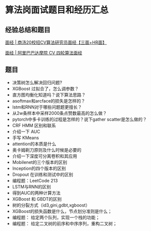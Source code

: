 # 算法岗面试题目和经历汇总
## 经验总结和题目
[面经 | 商汤20校招CV算法研究员面经【三面+HR面】](https://mp.weixin.qq.com/s?__biz=MzUxNjcxMjQxNg==&mid=2247491325&idx=2&sn=b9a3dffc5fbb5020778af1d8f51479aa&chksm=f9a26c72ced5e56402bd0ab16f107c38e30384d2c4114abe580b2d07cd2142cbb6613851cf8a&mpshare=1&scene=1&srcid=&sharer_sharetime=1567386860616&sharer_shareid=1fc0ef2b89b06e649b4a5f22b5f63081&key=5e617b328261c924afdabc00b95f79241f83fa4a74a7fab816dd2d5543bf0a2e93879dd211bbc88c925a4470548fc25b09f1559b43f4d5ba377ac6729ad238f75825f67c66a5bdfb6b3ab47ab4dc616f&ascene=1&uin=MTk4MjIzNjEwNg%3D%3D&devicetype=Windows+10&version=62060833&lang=zh_CN&pass_ticket=IfhEs%2BLadvS5VNRmapwsnpVFyhO9ZTXFx9MFm6qliWQTknD5QC9IP8Iftocx4W21)

[面经 | 阿里巴巴达摩院 CV 四轮算法面经](https://mp.weixin.qq.com/s?__biz=MzUxNjcxMjQxNg==&mid=2247491255&idx=2&sn=9f004a3893fbf7e957cf2438236ed00d&chksm=f9a26c38ced5e52e821f89cbebdab58341d6648b773d2f72223e7889bc00e75ae5ea2f281985&mpshare=1&scene=1&srcid=082968CyJ7d9eRLxUdS0nxcd&sharer_sharetime=1567435123723&sharer_shareid=1fc0ef2b89b06e649b4a5f22b5f63081&key=ac0fe4e69757810b9d2f3162f4023a989d1253b5b274ac85e2f8fd68f49ba81279b52b041406fd8d31d6e03ecf7ab4eca0259d3fb25688eb85a45046e127dac7b5d41087d991c35c40e756a9ce2e0ebe&ascene=1&uin=MTk4MjIzNjEwNg%3D%3D&devicetype=Windows+10&version=62060833&lang=zh_CN&pass_ticket=IfhEs%2BLadvS5VNRmapwsnpVFyhO9ZTXFx9MFm6qliWQTknD5QC9IP8Iftocx4W21)

## 题目
- 决策树怎么解决回归问题?
- XGBoost 过拟合了，怎么调参数？
- 直方图均衡化知道吗？说下算法思路？
- asoftmax和arcface的损失是怎样的？
- lstm和RNN对于哪些问题题更擅长？
- 从2w条样本中采样2000条点赞数最高的怎么做？
- pytorch中多卡训练的过程是怎样的？说下gather scatter是怎么做的？
- CRF HMM 区别和联系
- 介绍一下 AUC
- 手写 KMeans
- attention的本质是什么
- 奥卡姆剃刀原则及什么时候是必要的
- 介绍一下深度可分离卷积和其应用
- Mobilenet的三个版本的区别
- Inception的四个版本的区别
- Dropout 在训练和测试中的区别
- 编程题：LeetCode 213
- LSTM与RNN的区别
- 得到AUC的两种计算方法
- XGBoost 和 GBDT的区别
- 树的分裂方式（id3,gini,gdbt,xgboost）
- XGBoost的损失函数是什么，节点划分准则是什么；
- 编程题： 给定两个队列，实现一个栈的功能；
- 编程题： 给定二叉树的前序和中序序列，重构二叉树；
